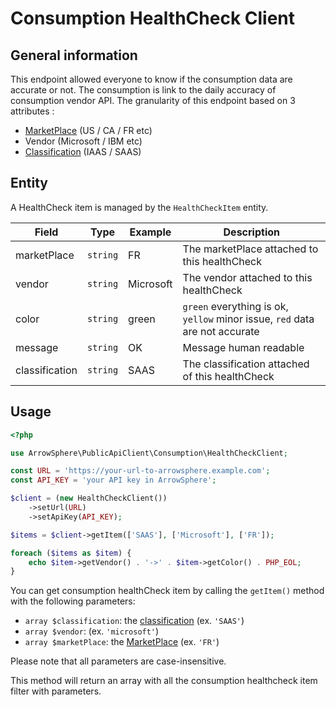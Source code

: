 # Consumption HealthCheck Client 

## General information
This endpoint allowed everyone to know if the consumption data are accurate or not. The consumption is link to the daily accuracy of consumption vendor API.
The granularity of this endpoint based on 3 attributes :
- [MarketPlace](general-marketplace.md) (US / CA / FR etc)
- Vendor (Microsoft / IBM etc)
- [Classification](catalog-classification.md) (IAAS / SAAS)

## Entity
A HealthCheck item is managed by the ```HealthCheckItem``` entity.

| Field                         | Type           | Example                               | Description                                 |
|------------------|----------------|---------------------------------------|---------------------------------------------|
| marketPlace      | ```string```   | FR         | The marketPlace attached to this healthCheck |
| vendor           | ```string```   | Microsoft  | The vendor attached to this healthCheck            |
| color            | ```string```   | green      | ```green``` everything is ok, ```yellow``` minor issue, ```red``` data are not accurate      |
| message          | ```string```   | OK         | Message human readable                     |
| classification   | ```string```   | SAAS        | The classification attached of this healthCheck               |

## Usage

```php
<?php

use ArrowSphere\PublicApiClient\Consumption\HealthCheckClient;

const URL = 'https://your-url-to-arrowsphere.example.com';
const API_KEY = 'your API key in ArrowSphere';

$client = (new HealthCheckClient())
    ->setUrl(URL)
    ->setApiKey(API_KEY);

$items = $client->getItem(['SAAS'], ['Microsoft'], ['FR']);

foreach ($items as $item) {
    echo $item->getVendor() . '->' . $item->getColor() . PHP_EOL;
}

```

You can get consumption healthCheck item by calling the ```getItem()``` method with the following parameters:
- ```array $classification```: the [classification](catalog-classification.md) (ex. ```'SAAS'```)
- ```array $vendor```: (ex. ```'microsoft'```)
- ```array $marketPlace```: the [MarketPlace](general-marketPlace.md) (ex. ```'FR'```)

Please note that all parameters are case-insensitive.

This method will return an array with all the consumption healthcheck item filter with parameters.
